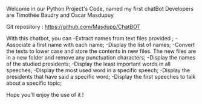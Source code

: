 Welcome in our Python Project's Code, named my first chatBot
Developers are Timothée Baudry and Oscar Masdupuy 


Git repository : https://github.com/Masdupp/ChatBOT

With this chatbot, you can 
    -Extract names from text files provided ;
    -Associate a first name with each name;
    -Display the list of names;
    -Convert the texts to lower case and store the contents in new files. The new files are in a new folder and remove any punctuation characters;
    -Display the names of the studied presidents;
    -Display the least important words in all speeches;
    -Display the most used word in a specific speech;
    -Display the presidents that have said a specific word;
    -Display the first speeches to talk about a specific topic;

Hope you'll enjoy the use of it !
